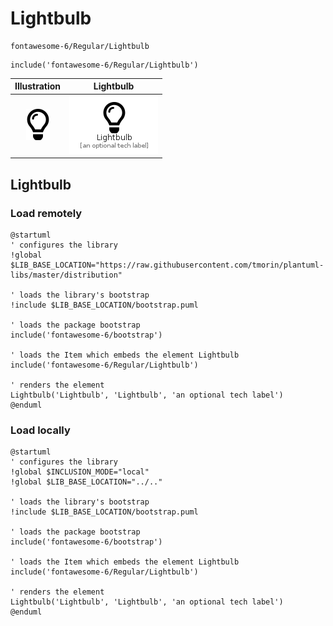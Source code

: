 # Lightbulb


```text
fontawesome-6/Regular/Lightbulb
```

```text
include('fontawesome-6/Regular/Lightbulb')
```



| Illustration | Lightbulb |
| :---: | :---: |
| ![illustration for Illustration](../../fontawesome-6/Regular/Lightbulb.png) | ![illustration for Lightbulb](../../fontawesome-6/Regular/Lightbulb.Local.png) |




## Lightbulb

### Load remotely
```plantuml
@startuml
' configures the library
!global $LIB_BASE_LOCATION="https://raw.githubusercontent.com/tmorin/plantuml-libs/master/distribution"

' loads the library's bootstrap
!include $LIB_BASE_LOCATION/bootstrap.puml

' loads the package bootstrap
include('fontawesome-6/bootstrap')

' loads the Item which embeds the element Lightbulb
include('fontawesome-6/Regular/Lightbulb')

' renders the element
Lightbulb('Lightbulb', 'Lightbulb', 'an optional tech label')
@enduml
```

### Load locally
```plantuml
@startuml
' configures the library
!global $INCLUSION_MODE="local"
!global $LIB_BASE_LOCATION="../.."

' loads the library's bootstrap
!include $LIB_BASE_LOCATION/bootstrap.puml

' loads the package bootstrap
include('fontawesome-6/bootstrap')

' loads the Item which embeds the element Lightbulb
include('fontawesome-6/Regular/Lightbulb')

' renders the element
Lightbulb('Lightbulb', 'Lightbulb', 'an optional tech label')
@enduml
```

